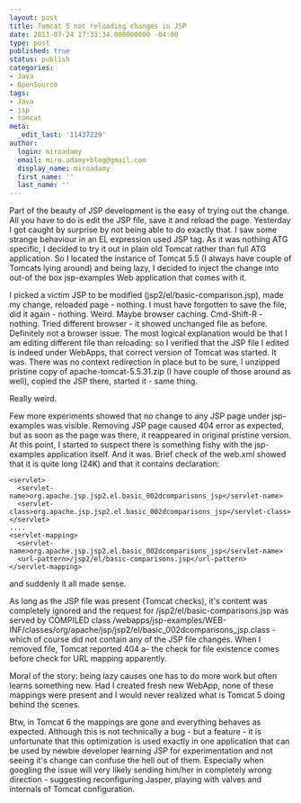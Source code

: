 ```yaml
---
layout: post
title: Tomcat 5 not reloading changes in JSP
date: 2011-07-24 17:33:34.000000000 -04:00
type: post
published: true
status: publish
categories:
- Java
- OpenSource
tags:
- Java
- jsp
- tomcat
meta:
  _edit_last: '11437229'
author:
  login: miroadamy
  email: miro.adamy+blog@gmail.com
  display_name: miroadamy
  first_name: ''
  last_name: ''
---
```

Part of the beauty of JSP development is the easy of trying out the change. All you have to do is edit the JSP file, save it and reload the page. Yesterday I got caught by surprise by not being able to do exactly that.
I saw some strange behaviour in an EL expression used JSP tag. As it was nothing ATG specific, I decided to try it out in plain old Tomcat rather than full ATG application. So I located the instance of Tomcat 5.5 (I always have couple of Tomcats lying around) and being lazy, I decided to inject the change into out-of the box jsp-examples Web application that comes with it.

I picked a victim JSP to be modified (jsp2/el/basic-comparison.jsp), made my change, reloaded page - nothing. I must have forgotten to save the file, did it again - nothing. Weird. Maybe browser caching. Cmd-Shift-R - nothing. Tried different browser - it showed unchanged file as before. Definitely not a browser issue.
The most logical explanation would be that I am editing different file than reloading: so I verified that the JSP file I edited is indeed under WebApps, that correct version of Tomcat was started. It was. There was no context redirection in place but to be sure, I unzipped pristine copy of apache-tomcat-5.5.31.zip (I have couple of those around as well), copied the JSP there, started it - same thing.

Really weird.

Few more experiments showed that no change to any JSP page under jsp-examples was visible. Removing JSP page caused 404 error as expected, but as soon as the page was there, it reappeared in original pristine version.
At this point, I started to suspect there is something fishy with the jsp-examples application itself. And it was. Brief check of the web.xml showed that it is quite long (24K) and that it contains declaration:

```
<servlet>
  <servlet-name>org.apache.jsp.jsp2.el.basic_002dcomparisons_jsp</servlet-name>
  <servlet-class>org.apache.jsp.jsp2.el.basic_002dcomparisons_jsp</servlet-class>
</servlet>
....
<servlet-mapping>
  <servlet-name>org.apache.jsp.jsp2.el.basic_002dcomparisons_jsp</servlet-name>
  <url-pattern>/jsp2/el/basic-comparisons.jsp</url-pattern>
</servlet-mapping>
```

and suddenly it all made sense.

As long as the JSP file was present (Tomcat checks), it's content was completely ignored and the request for /jsp2/el/basic-comparisons.jsp was served by COMPILED class /webapps/jsp-examples/WEB-INF/classes/org/apache/jsp/jsp2/el/basic_002dcomparisons_jsp.class - which of course did not contain any of the JSP file changes. When I removed file, Tomcat reported 404 a- the check for file existence comes before check for URL mapping apparently.

Moral of the story: being lazy causes one has to do more work but often learns something new. Had I created fresh new WebApp, none of these mappings were present and I would never realized what is Tomcat 5 doing behind the scenes.

Btw, in Tomcat 6 the mappings are gone and everything behaves as expected.
Although this is not technically a bug - but a feature - it is unfortunate that this optimization is used exactly in one application that can be used by newbie developer learning JSP for experimentation and not seeing it's change can confuse the hell out of them. Especially when googling the issue will very likely sending him/her in completely wrong direction - suggesting reconfiguring Jasper, playing with valves and internals of Tomcat configuration.
